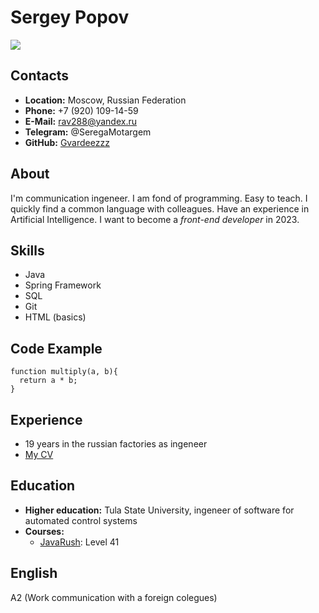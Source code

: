 # Sergey Popov #

![](https://ie.wampi.ru/2022/12/06/Photo.jpg)

## Contacts ##

* **Location:** Moscow, Russian Federation
* **Phone:** +7 (920) 109-14-59
* **E-Mail:** rav288@yandex.ru
* **Telegram:** @SeregaMotargem
* **GitHub:** [Gvardeezzz](https://github.com/Gvardeezzz)

##  About ##

I'm communication ingeneer. I am fond of programming. Easy to teach. I quickly find a common language with colleagues. Have an experience in Artificial Intelligence.
I want to become a *front-end developer* in 2023.

## Skills ##

* Java
* Spring Framework
* SQL
* Git
* HTML (basics)

## Code Example ##

```
function multiply(a, b){
  return a * b;
}
```

## Experience ##

* 19 years in the russian factories as ingeneer
* [My CV](https://github.com/Gvardeezzz/rsschool-cv/blob/gh-pages/cv.md)

## Education ##

* **Higher education:** Tula State University, ingeneer of software for automated control systems 
* **Courses:**
    + [JavaRush](https://javarush.com): Level 41

## English ##

A2 (Work communication with a foreign colegues)





